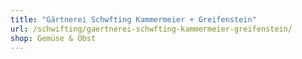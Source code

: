 ```yaml
---
title: "Gärtnerei Schwfting Kammermeier + Greifenstein"
url: /schwifting/gaertnerei-schwfting-kammermeier-greifenstein/
shop: Gemüse & Obst
---
```

